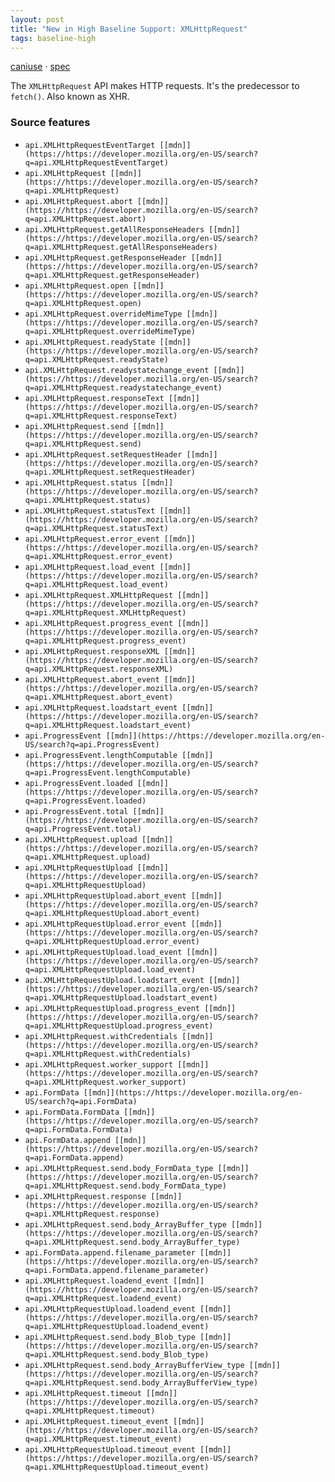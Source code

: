 ```yaml
---
layout: post
title: "New in High Baseline Support: XMLHttpRequest"
tags: baseline-high
---
```


[caniuse](https://caniuse.com/?search=xhr) · [spec](https://xhr.spec.whatwg.org/)

The `XMLHttpRequest` API makes HTTP requests. It's the predecessor to `fetch()`. Also known as XHR.

### Source features

- ``api.XMLHttpRequestEventTarget [[mdn]](https://https://developer.mozilla.org/en-US/search?q=api.XMLHttpRequestEventTarget)``
- ``api.XMLHttpRequest [[mdn]](https://https://developer.mozilla.org/en-US/search?q=api.XMLHttpRequest)``
- ``api.XMLHttpRequest.abort [[mdn]](https://https://developer.mozilla.org/en-US/search?q=api.XMLHttpRequest.abort)``
- ``api.XMLHttpRequest.getAllResponseHeaders [[mdn]](https://https://developer.mozilla.org/en-US/search?q=api.XMLHttpRequest.getAllResponseHeaders)``
- ``api.XMLHttpRequest.getResponseHeader [[mdn]](https://https://developer.mozilla.org/en-US/search?q=api.XMLHttpRequest.getResponseHeader)``
- ``api.XMLHttpRequest.open [[mdn]](https://https://developer.mozilla.org/en-US/search?q=api.XMLHttpRequest.open)``
- ``api.XMLHttpRequest.overrideMimeType [[mdn]](https://https://developer.mozilla.org/en-US/search?q=api.XMLHttpRequest.overrideMimeType)``
- ``api.XMLHttpRequest.readyState [[mdn]](https://https://developer.mozilla.org/en-US/search?q=api.XMLHttpRequest.readyState)``
- ``api.XMLHttpRequest.readystatechange_event [[mdn]](https://https://developer.mozilla.org/en-US/search?q=api.XMLHttpRequest.readystatechange_event)``
- ``api.XMLHttpRequest.responseText [[mdn]](https://https://developer.mozilla.org/en-US/search?q=api.XMLHttpRequest.responseText)``
- ``api.XMLHttpRequest.send [[mdn]](https://https://developer.mozilla.org/en-US/search?q=api.XMLHttpRequest.send)``
- ``api.XMLHttpRequest.setRequestHeader [[mdn]](https://https://developer.mozilla.org/en-US/search?q=api.XMLHttpRequest.setRequestHeader)``
- ``api.XMLHttpRequest.status [[mdn]](https://https://developer.mozilla.org/en-US/search?q=api.XMLHttpRequest.status)``
- ``api.XMLHttpRequest.statusText [[mdn]](https://https://developer.mozilla.org/en-US/search?q=api.XMLHttpRequest.statusText)``
- ``api.XMLHttpRequest.error_event [[mdn]](https://https://developer.mozilla.org/en-US/search?q=api.XMLHttpRequest.error_event)``
- ``api.XMLHttpRequest.load_event [[mdn]](https://https://developer.mozilla.org/en-US/search?q=api.XMLHttpRequest.load_event)``
- ``api.XMLHttpRequest.XMLHttpRequest [[mdn]](https://https://developer.mozilla.org/en-US/search?q=api.XMLHttpRequest.XMLHttpRequest)``
- ``api.XMLHttpRequest.progress_event [[mdn]](https://https://developer.mozilla.org/en-US/search?q=api.XMLHttpRequest.progress_event)``
- ``api.XMLHttpRequest.responseXML [[mdn]](https://https://developer.mozilla.org/en-US/search?q=api.XMLHttpRequest.responseXML)``
- ``api.XMLHttpRequest.abort_event [[mdn]](https://https://developer.mozilla.org/en-US/search?q=api.XMLHttpRequest.abort_event)``
- ``api.XMLHttpRequest.loadstart_event [[mdn]](https://https://developer.mozilla.org/en-US/search?q=api.XMLHttpRequest.loadstart_event)``
- ``api.ProgressEvent [[mdn]](https://https://developer.mozilla.org/en-US/search?q=api.ProgressEvent)``
- ``api.ProgressEvent.lengthComputable [[mdn]](https://https://developer.mozilla.org/en-US/search?q=api.ProgressEvent.lengthComputable)``
- ``api.ProgressEvent.loaded [[mdn]](https://https://developer.mozilla.org/en-US/search?q=api.ProgressEvent.loaded)``
- ``api.ProgressEvent.total [[mdn]](https://https://developer.mozilla.org/en-US/search?q=api.ProgressEvent.total)``
- ``api.XMLHttpRequest.upload [[mdn]](https://https://developer.mozilla.org/en-US/search?q=api.XMLHttpRequest.upload)``
- ``api.XMLHttpRequestUpload [[mdn]](https://https://developer.mozilla.org/en-US/search?q=api.XMLHttpRequestUpload)``
- ``api.XMLHttpRequestUpload.abort_event [[mdn]](https://https://developer.mozilla.org/en-US/search?q=api.XMLHttpRequestUpload.abort_event)``
- ``api.XMLHttpRequestUpload.error_event [[mdn]](https://https://developer.mozilla.org/en-US/search?q=api.XMLHttpRequestUpload.error_event)``
- ``api.XMLHttpRequestUpload.load_event [[mdn]](https://https://developer.mozilla.org/en-US/search?q=api.XMLHttpRequestUpload.load_event)``
- ``api.XMLHttpRequestUpload.loadstart_event [[mdn]](https://https://developer.mozilla.org/en-US/search?q=api.XMLHttpRequestUpload.loadstart_event)``
- ``api.XMLHttpRequestUpload.progress_event [[mdn]](https://https://developer.mozilla.org/en-US/search?q=api.XMLHttpRequestUpload.progress_event)``
- ``api.XMLHttpRequest.withCredentials [[mdn]](https://https://developer.mozilla.org/en-US/search?q=api.XMLHttpRequest.withCredentials)``
- ``api.XMLHttpRequest.worker_support [[mdn]](https://https://developer.mozilla.org/en-US/search?q=api.XMLHttpRequest.worker_support)``
- ``api.FormData [[mdn]](https://https://developer.mozilla.org/en-US/search?q=api.FormData)``
- ``api.FormData.FormData [[mdn]](https://https://developer.mozilla.org/en-US/search?q=api.FormData.FormData)``
- ``api.FormData.append [[mdn]](https://https://developer.mozilla.org/en-US/search?q=api.FormData.append)``
- ``api.XMLHttpRequest.send.body_FormData_type [[mdn]](https://https://developer.mozilla.org/en-US/search?q=api.XMLHttpRequest.send.body_FormData_type)``
- ``api.XMLHttpRequest.response [[mdn]](https://https://developer.mozilla.org/en-US/search?q=api.XMLHttpRequest.response)``
- ``api.XMLHttpRequest.send.body_ArrayBuffer_type [[mdn]](https://https://developer.mozilla.org/en-US/search?q=api.XMLHttpRequest.send.body_ArrayBuffer_type)``
- ``api.FormData.append.filename_parameter [[mdn]](https://https://developer.mozilla.org/en-US/search?q=api.FormData.append.filename_parameter)``
- ``api.XMLHttpRequest.loadend_event [[mdn]](https://https://developer.mozilla.org/en-US/search?q=api.XMLHttpRequest.loadend_event)``
- ``api.XMLHttpRequestUpload.loadend_event [[mdn]](https://https://developer.mozilla.org/en-US/search?q=api.XMLHttpRequestUpload.loadend_event)``
- ``api.XMLHttpRequest.send.body_Blob_type [[mdn]](https://https://developer.mozilla.org/en-US/search?q=api.XMLHttpRequest.send.body_Blob_type)``
- ``api.XMLHttpRequest.send.body_ArrayBufferView_type [[mdn]](https://https://developer.mozilla.org/en-US/search?q=api.XMLHttpRequest.send.body_ArrayBufferView_type)``
- ``api.XMLHttpRequest.timeout [[mdn]](https://https://developer.mozilla.org/en-US/search?q=api.XMLHttpRequest.timeout)``
- ``api.XMLHttpRequest.timeout_event [[mdn]](https://https://developer.mozilla.org/en-US/search?q=api.XMLHttpRequest.timeout_event)``
- ``api.XMLHttpRequestUpload.timeout_event [[mdn]](https://https://developer.mozilla.org/en-US/search?q=api.XMLHttpRequestUpload.timeout_event)``

